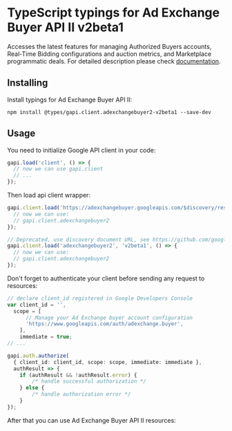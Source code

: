 # TypeScript typings for Ad Exchange Buyer API II v2beta1

Accesses the latest features for managing Authorized Buyers accounts, Real-Time Bidding configurations and auction metrics, and Marketplace programmatic deals.
For detailed description please check [documentation](https://developers.google.com/authorized-buyers/apis/reference/rest/).

## Installing

Install typings for Ad Exchange Buyer API II:

```
npm install @types/gapi.client.adexchangebuyer2-v2beta1 --save-dev
```

## Usage

You need to initialize Google API client in your code:

```typescript
gapi.load('client', () => {
  // now we can use gapi.client
  // ...
});
```

Then load api client wrapper:

```typescript
gapi.client.load('https://adexchangebuyer.googleapis.com/$discovery/rest?version=v2beta1', () => {
  // now we can use:
  // gapi.client.adexchangebuyer2
});
```

```typescript
// Deprecated, use discovery document URL, see https://github.com/google/google-api-javascript-client/blob/master/docs/reference.md#----gapiclientloadname----version----callback--
gapi.client.load('adexchangebuyer2', 'v2beta1', () => {
  // now we can use:
  // gapi.client.adexchangebuyer2
});
```

Don't forget to authenticate your client before sending any request to resources:

```typescript
// declare client_id registered in Google Developers Console
var client_id = '',
  scope = [
      // Manage your Ad Exchange buyer account configuration
      'https://www.googleapis.com/auth/adexchange.buyer',
    ],
    immediate = true;
// ...

gapi.auth.authorize(
  { client_id: client_id, scope: scope, immediate: immediate },
  authResult => {
    if (authResult && !authResult.error) {
        /* handle successful authorization */
    } else {
        /* handle authorization error */
    }
});
```

After that you can use Ad Exchange Buyer API II resources: <!-- TODO: make this work for multiple namespaces -->

```typescript
```
